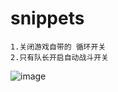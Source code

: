 # snippets
    1.关闭游戏自带的 循环开关
    2.只有队长开启自动战斗开关
![image](https://cdn.jsdelivr.net/gh/whosphp/snippets/images/xx02.png)
